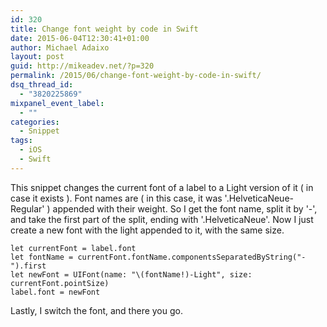 ```yaml
---
id: 320
title: Change font weight by code in Swift
date: 2015-06-04T12:30:41+01:00
author: Michael Adaixo
layout: post
guid: http://mikeadev.net/?p=320
permalink: /2015/06/change-font-weight-by-code-in-swift/
dsq_thread_id:
  - "3820225869"
mixpanel_event_label:
  - ""
categories:
  - Snippet
tags:
  - iOS
  - Swift
---
```




This snippet changes the current font of a label to a Light version of it ( in case it exists ). Font names are ( in this case, it was '.HelveticaNeue-Regular' ) appended with their weight. So I get the font name, split it by '-', and take the first part of the split, ending with '.HelveticaNeue'. Now I just create a new font with the light appended to it, with the same size.

```switf
let currentFont = label.font
let fontName = currentFont.fontName.componentsSeparatedByString("-").first
let newFont = UIFont(name: "\(fontName!)-Light", size: currentFont.pointSize)
label.font = newFont
```

Lastly, I switch the font, and there you go.